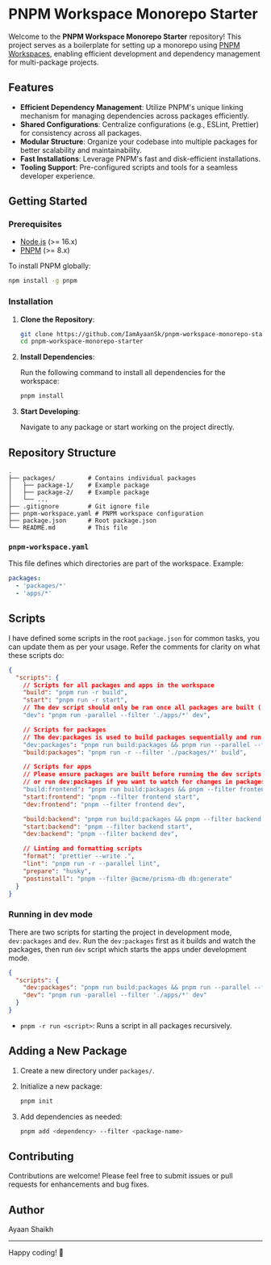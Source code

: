 # PNPM Workspace Monorepo Starter

Welcome to the **PNPM Workspace Monorepo Starter** repository! This project serves as a boilerplate for setting up a monorepo using [PNPM Workspaces](https://pnpm.io/workspaces), enabling efficient development and dependency management for multi-package projects.

## Features

- **Efficient Dependency Management**: Utilize PNPM's unique linking mechanism for managing dependencies across packages efficiently.
- **Shared Configurations**: Centralize configurations (e.g., ESLint, Prettier) for consistency across all packages.
- **Modular Structure**: Organize your codebase into multiple packages for better scalability and maintainability.
- **Fast Installations**: Leverage PNPM's fast and disk-efficient installations.
- **Tooling Support**: Pre-configured scripts and tools for a seamless developer experience.

## Getting Started

### Prerequisites

- [Node.js](https://nodejs.org) (>= 16.x)
- [PNPM](https://pnpm.io) (>= 8.x)

To install PNPM globally:

```bash
npm install -g pnpm
```

### Installation

1. **Clone the Repository**:

   ```bash
   git clone https://github.com/IamAyaanSk/pnpm-workspace-monorepo-starter.git
   cd pnpm-workspace-monorepo-starter
   ```

2. **Install Dependencies**:

   Run the following command to install all dependencies for the workspace:

   ```bash
   pnpm install
   ```

3. **Start Developing**:

   Navigate to any package or start working on the project directly.

## Repository Structure

```
.
├── packages/         # Contains individual packages
│   ├── package-1/    # Example package
│   ├── package-2/    # Example package
│   └── ...
├── .gitignore        # Git ignore file
├── pnpm-workspace.yaml # PNPM workspace configuration
├── package.json      # Root package.json
└── README.md         # This file
```

### `pnpm-workspace.yaml`

This file defines which directories are part of the workspace. Example:

```yaml
packages:
  - 'packages/*'
  - 'apps/*'
```

## Scripts

I have defined some scripts in the root `package.json` for common tasks, you can update them as per your usage.
Refer the comments for clarity on what these scripts do:

```json
{
  "scripts": {
    // Scripts for all packages and apps in the workspace
    "build": "pnpm run -r build",
    "start": "pnpm run -r start",
    // The dev script should only be ran once all packages are built ( run dev:packages on another terminal to start watching for packages files for proper development experience )
    "dev": "pnpm run -parallel --filter './apps/*' dev",

    // Scripts for packages
    // The dev:packages is used to build packages sequentially and run the dev script for all packages in parallel
    "dev:packages": "pnpm run build:packages && pnpm run --parallel --filter './packages/*' dev",
    "build:packages": "pnpm run -r --filter './packages/*' build",

    // Scripts for apps
    // Please ensure packages are built before running the dev scripts
    // or run dev:packages if you want to watch for changes in packages
    "build:frontend": "pnpm run build:packages && pnpm --filter frontend build",
    "start:frontend": "pnpm --filter frontend start",
    "dev:frontend": "pnpm --filter frontend dev",

    "build:backend": "pnpm run build:packages && pnpm --filter backend build",
    "start:backend": "pnpm --filter backend start",
    "dev:backend": "pnpm --filter backend dev",

    // Linting and formatting scripts
    "format": "prettier --write .",
    "lint": "pnpm run -r --parallel lint",
    "prepare": "husky",
    "postinstall": "pnpm --filter @acme/prisma-db db:generate"
  }
}
```

### Running in dev mode

There are two scripts for starting the project in development mode, `dev:packages` and `dev`.
Run the `dev:packages` first as it builds and watch the packages, then run `dev` script which starts the apps under development mode.

```json
{
  "scripts": {
    "dev:packages": "pnpm run build:packages && pnpm run --parallel --filter './packages/*' dev",
    "dev": "pnpm run -parallel --filter './apps/*' dev"
  }
}
```

- `pnpm -r run <script>`: Runs a script in all packages recursively.

## Adding a New Package

1. Create a new directory under `packages/`.
2. Initialize a new package:

   ```bash
   pnpm init
   ```

3. Add dependencies as needed:

   ```bash
   pnpm add <dependency> --filter <package-name>
   ```

## Contributing

Contributions are welcome! Please feel free to submit issues or pull requests for enhancements and bug fixes.

## Author

Ayaan Shaikh

---

Happy coding! 🚀
